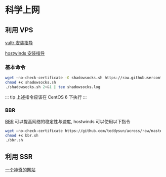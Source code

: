 # 科学上网

## 利用 VPS
[vultr 安装指导](https://www.freeluffy.com/ss-server-on-vultr/)

[hostwinds 安装指导](https://www.vps234.com/hostwinds-purchase-tutorial/)

### 基本命令
``` sh
wget –no-check-certificate -O shadowsocks.sh https://raw.githubusercontent.com/teddysun/shadowsocks_install/master/shadowsocks.sh
chmod +x shadowsocks.sh
./shadowsocks.sh 2>&1 | tee shadowsocks.log
```
::: tip 
上述指令应该在 CentOS 6 下执行
:::

### BBR
[BBR](http://www.idcbolg.com/538.html) 可以提高网络的稳定性与速度, hostwinds 可以使用以下指令
``` sh
wget –no-check-certificate https://github.com/teddysun/across/raw/master/bbr.sh
chmod +x bbr.sh
./bbr.sh
```

## 利用 SSR
[一个神奇的网站](https://www.xlink.dog)